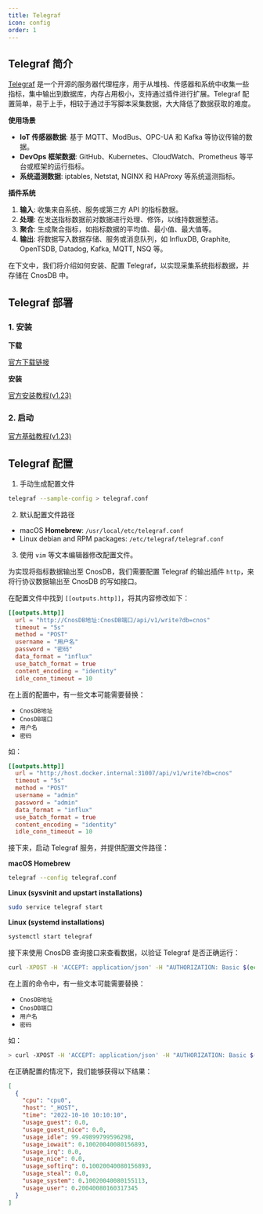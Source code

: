 ```yaml
---
title: Telegraf
icon: config
order: 1
---
```


## Telegraf 简介

[Telegraf](https://github.com/influxdata/telegraf) 是一个开源的服务器代理程序，用于从堆栈、传感器和系统中收集一些指标，集中输出到数据库，内存占用极小，支持通过插件进行扩展。Telegraf 配置简单，易于上手，相较于通过手写脚本采集数据，大大降低了数据获取的难度。

**使用场景**

- **IoT 传感器数据**: 基于 MQTT、ModBus、OPC-UA 和 Kafka 等协议传输的数据。
- **DevOps 框架数据**: GitHub、Kubernetes、CloudWatch、Prometheus 等平台或框架的运行指标。
- **系统遥测数据**: iptables, Netstat, NGINX 和 HAProxy 等系统遥测指标。

**插件系统**

1. **输入**: 收集来自系统、服务或第三方 API 的指标数据。
2. **处理**: 在发送指标数据前对数据进行处理、修饰，以维持数据整洁。
3. **聚合**: 生成聚合指标，如指标数据的平均值、最小值、最大值等。
4. **输出**: 将数据写入数据存储、服务或消息队列，如 InfluxDB, Graphite, OpenTSDB, Datadog, Kafka, MQTT, NSQ 等。

在下文中，我们将介绍如何安装、配置 Telegraf，以实现采集系统指标数据，并存储在 CnosDB 中。

## Telegraf 部署

### 1. 安装

**下载**

[官方下载链接](https://portal.influxdata.com/downloads)

**安装**

[官方安装教程(v1.23)](https://docs.influxdata.com/telegraf/v1.23/install/)

### 2. 启动

[官方基础教程(v1.23)](https://docs.influxdata.com/telegraf/v1.23/get_started/)

## Telegraf 配置

1. 手动生成配置文件

```sh
telegraf --sample-config > telegraf.conf
```

2. 默认配置文件路径

- macOS **Homebrew**: `/usr/local/etc/telegraf.conf`
- Linux debian and RPM packages: `/etc/telegraf/telegraf.conf`

3. 使用 `vim` 等文本编辑器修改配置文件。

为实现将指标数据输出至 CnosDB，我们需要配置 Telegraf 的输出插件 `http`，来将行协议数据输出至 CnosDB 的写如接口。

在配置文件中找到 `[[outputs.http]]`，将其内容修改如下：

```toml
[[outputs.http]]
  url = "http://CnosDB地址:CnosDB端口/api/v1/write?db=cnos"
  timeout = "5s"
  method = "POST"
  username = "用户名"
  password = "密码"
  data_format = "influx"
  use_batch_format = true
  content_encoding = "identity"
  idle_conn_timeout = 10
```

在上面的配置中，有一些文本可能需要替换：

- `CnosDB地址`
- `CnosDB端口`
- `用户名`
- `密码`

如：

```toml
[[outputs.http]]
  url = "http://host.docker.internal:31007/api/v1/write?db=cnos"
  timeout = "5s"
  method = "POST"
  username = "admin"
  password = "admin"
  data_format = "influx"
  use_batch_format = true
  content_encoding = "identity"
  idle_conn_timeout = 10
```

接下来，启动 Telegraf 服务，并提供配置文件路径：

**macOS Homebrew**

```sh
telegraf --config telegraf.conf
```

**Linux (sysvinit and upstart installations)**

```sh
sudo service telegraf start
```

**Linux (systemd installations)**

```sh
systemctl start telegraf
```

接下来使用 CnosDB 查询接口来查看数据，以验证 Telegraf 是否正确运行：

```sh
curl -XPOST -H 'ACCEPT: application/json' -H "AUTHORIZATION: Basic $(echo '用户名:密码'|base64)" 'http://CnosDB地址:CnosDB端口/api/v1/sql?db=cnos' -d 'select * from cpu limit 1'
```

在上面的命令中，有一些文本可能需要替换：

- `CnosDB地址`
- `CnosDB端口`
- `用户名`
- `密码`

如：

```sh
> curl -XPOST -H 'ACCEPT: application/json' -H "AUTHORIZATION: Basic $(echo 'admin:admin'|base64)" 'http://127.0.0.1:31007/api/v1/sql?db=cnos' -d 'select * from cpu limit 1'
```

在正确配置的情况下，我们能够获得以下结果：

```json
[
  {
    "cpu": "cpu0",
    "host": "_HOST",
    "time": "2022-10-10 10:10:10",
    "usage_guest": 0.0,
    "usage_guest_nice": 0.0,
    "usage_idle": 99.49899799596298,
    "usage_iowait": 0.10020040080156893,
    "usage_irq": 0.0,
    "usage_nice": 0.0,
    "usage_softirq": 0.10020040080156893,
    "usage_steal": 0.0,
    "usage_system": 0.10020040080155113,
    "usage_user": 0.20040080160317345
  }
]
```
